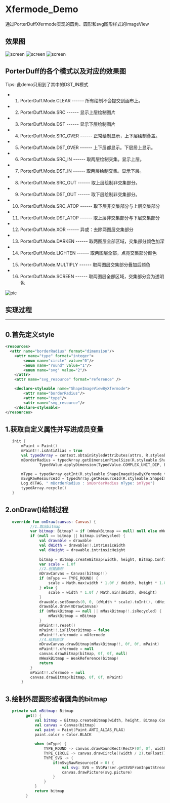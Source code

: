 # Xfermode_Demo
通过PorterDuffXfermode实现的圆角、圆形和svg图形样式的ImageView

## 效果图
![screen](https://github.com/zongkaili/Xfermode_Demo/blob/master/screen1.jpg?raw=true)
![screen](https://github.com/zongkaili/Xfermode_Demo/blob/master/screen2.jpg?raw=true)
![screen](https://github.com/zongkaili/Xfermode_Demo/blob/master/effect.gif?raw=true)

## PorterDuff的各个模式以及对应的效果图
Tips: 此demo只用到了其中的DST_IN模式
 * 1. PorterDuff.Mode.CLEAR ------ 所有绘制不会提交到画布上。
 * 2. PorterDuff.Mode.SRC ------ 显示上层绘制图片
 * 3. PorterDuff.Mode.DST ------ 显示下层绘制图片
 * 4. PorterDuff.Mode.SRC_OVER ------ 正常绘制显示，上下层绘制叠盖。
 * 5. PorterDuff.Mode.DST_OVER ------ 上下层都显示。下层居上显示。
 * 6. PorterDuff.Mode.SRC_IN ------ 取两层绘制交集。显示上层。
 * 7. PorterDuff.Mode.DST_IN ------ 取两层绘制交集。显示下层。
 * 8. PorterDuff.Mode.SRC_OUT ------ 取上层绘制非交集部分。
 * 9. PorterDuff.Mode.DST_OUT ------ 取下层绘制非交集部分。
 * 10. PorterDuff.Mode.SRC_ATOP ------ 取下层非交集部分与上层交集部分
 * 11. PorterDuff.Mode.DST_ATOP ------ 取上层非交集部分与下层交集部分
 * 12. PorterDuff.Mode.XOR ------ 异或：去除两图层交集部分
 * 13. PorterDuff.Mode.DARKEN ------ 取两图层全部区域，交集部分颜色加深
 * 14. PorterDuff.Mode.LIGHTEN ------ 取两图层全部，点亮交集部分颜色
 * 15. PorterDuff.Mode.MULTIPLY ------ 取两图层交集部分叠加后颜色
 * 16. PorterDuff.Mode.SCREEN ------ 取两图层全部区域，交集部分变为透明色
 
 ![pic](https://github.com/zongkaili/Xfermode_Demo/blob/master/pic.jpg?raw=true)
 
## 实现过程
-----
0.首先定义style
-----
```xml
<resources>
  <attr name="borderRadius" format="dimension"/>
    <attr name="type" format="integer">
        <enum name="circle" value="0"/>
        <enum name="round" value="1"/>
        <enum name="svg" value="2"/>
    </attr>
    <attr name="svg_resource" format="reference" />

    <declare-styleable name="ShapeImageViewByXfermode">
        <attr name="borderRadius"/>
        <attr name="type"/>
        <attr name="svg_resource"/>
    </declare-styleable>
</resources>
```
1.获取自定义属性并写进成员变量
-----
```kotlin
   init {
       mPaint = Paint()
       mPaint!!.isAntiAlias = true
       val typedArray = context.obtainStyledAttributes(attrs, R.styleable.ShapeImageViewByXfermode)
       mBorderRadius = typedArray.getDimensionPixelSize(R.styleable.ShapeImageViewByXfermode_borderRadius,
               TypedValue.applyDimension(TypedValue.COMPLEX_UNIT_DIP, BODER_RADIUS_DEFAULT.toFloat(), resources.displayMetrics).toInt())

       mType = typedArray.getInt(R.styleable.ShapeImageViewByXfermode_type, TYPE_CIRCLE)
       mSvgRawResourceId = typedArray.getResourceId(R.styleable.ShapeImageViewByXfermode_svg_resource, 0)
       Log.d(TAG, " mBorderRadius : $mBorderRadius mType: $mType")
       typedArray.recycle()
   }
```

2.onDraw()绘制过程
-----
```kotlin
   override fun onDraw(canvas: Canvas) {
           //1.取出bitmap
           var bitmap: Bitmap? = if (mWeakBitmap == null) null else mWeakBitmap!!.get()
           if (null == bitmap || bitmap.isRecycled) {
               val drawable = drawable
               val dWidth = drawable!!.intrinsicWidth
               val dHeight = drawable.intrinsicHeight
   
               bitmap = Bitmap.createBitmap(width, height, Bitmap.Config.ARGB_8888)
               var scale = 1.0f
               //2.创建画布
               mDrawCanvas = Canvas(bitmap!!)
               if (mType == TYPE_ROUND) {
                   scale = Math.max(width * 1.0f / dWidth, height * 1.0f / dHeight)
               } else {
                   scale = width * 1.0f / Math.min(dWidth, dHeight)
               }
               drawable.setBounds(0, 0, (dWidth * scale).toInt(), (dHeight * scale).toInt())
               drawable.draw(mDrawCanvas)
               if (mMaskBitmap == null || mMaskBitmap!!.isRecycled) {
                   mMaskBitmap = mBitmap
               }
               mPaint!!.reset()
               mPaint!!.isFilterBitmap = false
               mPaint!!.xfermode = mXfermode
               //4.绘制形状
               mDrawCanvas.drawBitmap(mMaskBitmap!!, 0f, 0f, mPaint)
               mPaint!!.xfermode = null
               canvas.drawBitmap(bitmap, 0f, 0f, null)
               mWeakBitmap = WeakReference(bitmap)
               return
           }
           mPaint!!.xfermode = null
           canvas.drawBitmap(bitmap, 0f, 0f, mPaint)
       }
```
3.绘制外层圆形或者圆角的bitmap
-----
```kotlin
   private val mBitmap: Bitmap
         get() {
             val bitmap = Bitmap.createBitmap(width, height, Bitmap.Config.ARGB_8888)
             val canvas = Canvas(bitmap)
             val paint = Paint(Paint.ANTI_ALIAS_FLAG)
             paint.color = Color.BLACK
 
             when (mType) {
                 TYPE_ROUND -> canvas.drawRoundRect(RectF(0f, 0f, width.toFloat(), height.toFloat()), mBorderRadius.toFloat(), mBorderRadius.toFloat(), paint)
                 TYPE_CIRCLE -> canvas.drawCircle((width / 2).toFloat(), (width / 2).toFloat(), (width / 2).toFloat(), paint)
                 TYPE_SVG -> {
                     if(mSvgRawResourceId > 0) {
                         val svg: SVG = SVGParser.getSVGFromInputStream(context.resources.openRawResource(mSvgRawResourceId),width,height)
                         canvas.drawPicture(svg.picture)
                     }
                 }
             }
             return bitmap
         }
```
